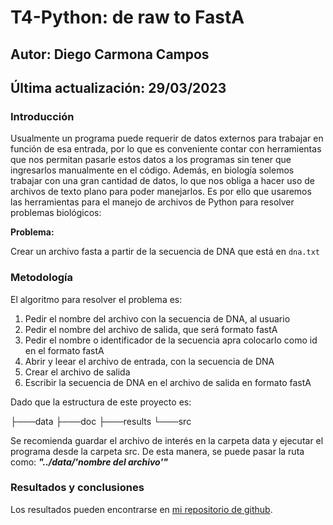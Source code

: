 # T4-Python: de raw to FastA

## Autor: Diego Carmona Campos
## Última actualización: 29/03/2023

### **Introducción**
Usualmente un programa puede requerir de datos externos para trabajar en función de esa entrada, por lo que es conveniente contar con herramientas que nos permitan pasarle estos datos a los programas sin tener que ingresarlos manualmente en el código. Además, en biología solemos trabajar con una gran cantidad de datos, lo que nos obliga a hacer uso de archivos de texto plano para poder manejarlos. Es por ello que usaremos las herramientas para el manejo de archivos de Python para resolver problemas biológicos:

**Problema:**

Crear un archivo fasta a partir de la secuencia de DNA que está en `dna.txt`


### **Metodología**

El algoritmo para resolver el problema es:

1. Pedir el nombre del archivo con la secuencia de DNA, al usuario
2. Pedir el nombre del archivo de salida, que será formato fastA
3. Pedir el nombre o identificador de la secuencia apra colocarlo como id en el formato fastA
4. Abrir y leear el archivo de entrada, con la secuencia de DNA
5. Crear el archivo de salida 
6. Escribir la secuencia de DNA en el archivo de salida en formato fastA


Dado que la estructura de este proyecto es: 

├───data
├───doc
├───results
└───src

Se recomienda guardar el archivo de interés en la carpeta data y ejecutar el programa desde la carpeta src. De esta manera, se puede pasar la ruta como:
***"../data/'nombre del archivo'"***

### **Resultados y conclusiones**
Los resultados pueden encontrarse en [mi repositorio de github](https://github.com/diegocarcam/pythonI/tree/master/tareas/T4-Python).
